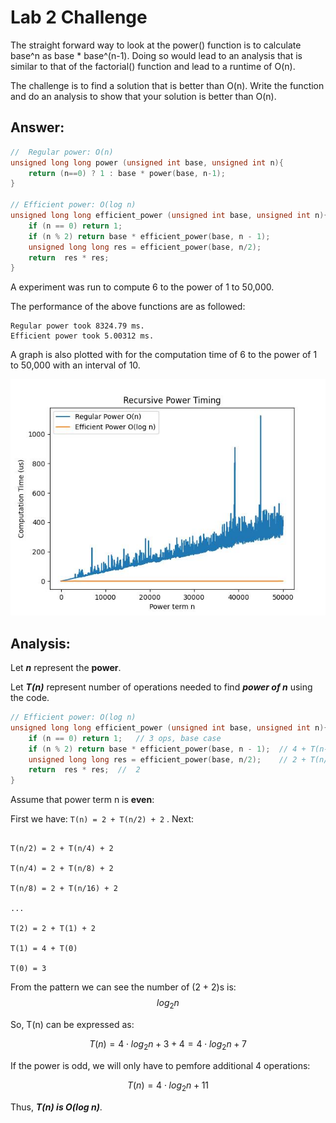 # Lab 2 Challenge

The straight forward way to look at the power() function is to calculate base^n as base * base^(n-1).  Doing so would lead to an analysis that is similar to that of the factorial() function and lead to a runtime of O(n).

The challenge is to find a solution that is better than O(n).  Write the function and do an analysis to show that your solution is better than O(n).

## Answer:

```cpp
//  Regular power: O(n)
unsigned long long power (unsigned int base, unsigned int n){
    return (n==0) ? 1 : base * power(base, n-1);
}

// Efficient power: O(log n)
unsigned long long efficient_power (unsigned int base, unsigned int n){
    if (n == 0) return 1;   
    if (n % 2) return base * efficient_power(base, n - 1); 
    unsigned long long res = efficient_power(base, n/2);
    return  res * res;
}
```

A experiment was run to compute 6 to the power of 1 to 50,000.

The performance of the above functions are as followed:

```
Regular power took 8324.79 ms.
Efficient power took 5.00312 ms.
```

A graph is also plotted with for the computation time of 6 to the power of 1 to 50,000 with an interval of 10.

![power graph](recursive_power_timing.jpg)

## Analysis:

Let **_n_** represent the **power**.

Let **_T(n)_** represent number of operations needed to find **_power of n_** using the code.

```cpp
// Efficient power: O(log n)
unsigned long long efficient_power (unsigned int base, unsigned int n){
    if (n == 0) return 1;   // 3 ops, base case
    if (n % 2) return base * efficient_power(base, n - 1);  // 4 + T(n-1) ops, only executed when power is odd.
    unsigned long long res = efficient_power(base, n/2);    // 2 + T(n/2)
    return  res * res;  //  2
}
```

Assume that power term n is **even**:

First we have: `T(n) = 2 + T(n/2) + 2` . Next:
```

T(n/2) = 2 + T(n/4) + 2

T(n/4) = 2 + T(n/8) + 2

T(n/8) = 2 + T(n/16) + 2

...

T(2) = 2 + T(1) + 2

T(1) = 4 + T(0)

T(0) = 3
```

From the pattern we can see the number of (2 + 2)s is: $$log_2n$$

So, T(n) can be expressed as:

$$T(n) = 4\cdot log_2 n + 3 + 4 = 4\cdot log_2 n + 7$$

If the power is odd, we will only have to pemfore additional 4 operations:

$$T(n) =  4\cdot log_2 n + 11$$

Thus, ***T(n) is O(log n)***.